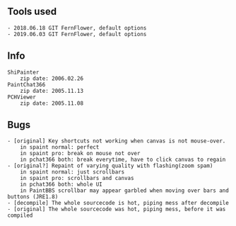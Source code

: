 ## Tools used
    - 2018.06.18 GIT FernFlower, default options
    - 2019.06.03 GIT FernFlower, default options

## Info
    ShiPainter
        zip date: 2006.02.26 
    PaintChat366
        zip date: 2005.11.13
	PCHViewer
		zip date: 2005.11.08

## Bugs
    - [original] Key shortcuts not working when canvas is not mouse-over.
        in spaint normal: perfect
        in spaint pro: break on mouse not over
        in pchat366 both: break everytime, have to click canvas to regain
    - [original?] Repaint of varying quality with flashing(zoom spam)
        in spaint normal: just scrollbars
        in spaint pro: scrollbars and canvas
        in pchat366 both: whole UI
        in PaintBBS scrollbar may appear garbled when moving over bars and buttons (JRE1.8)
    - [decompile] The whole sourcecode is hot, piping mess after decompile
    - [original] The whole sourcecode was hot, piping mess, before it was compiled


